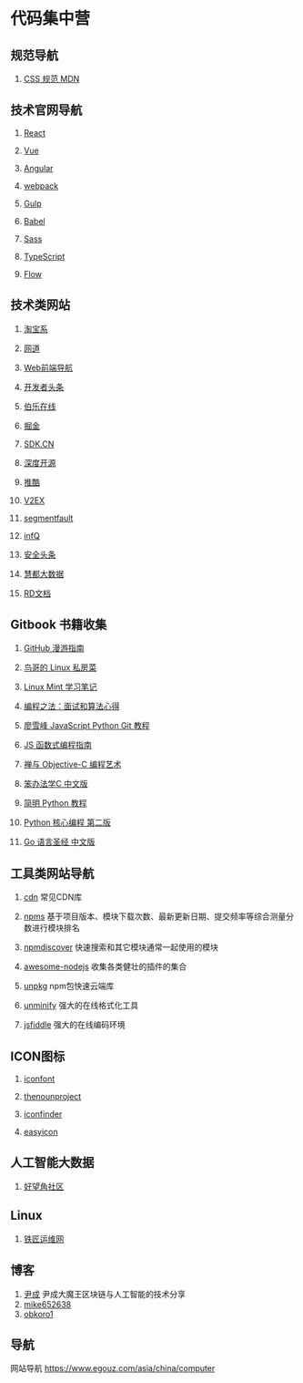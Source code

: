 # 代码集中营

## 规范导航

1. [CSS 规范 MDN](https://developer.mozilla.org/en-US/docs/Web/CSS/Reference)

## 技术官网导航

1. [React](https://reactjs.org)

1. [Vue](https://vuejs.org)

1. [Angular](https://angular.io)

1. [webpack](https://webpack.js.org/api)

1. [Gulp](https://gulpjs.com)

1. [Babel](https://babeljs.io)

1. [Sass](http://sass-lang.com)

1. [TypeScript](https://www.typescriptlang.org)

1. [Flow](https://flow.org)

## 技术类网站
1. [淘宝系](https://www.yuque.com/yuque/blog/1024)

1. [网道](https://wangdoc.com/javascript)

1. [Web前端导航](http://alloyteam.com/nav/index.html)

1. [开发者头条](https://toutiao.io/posts/hot/7)

1. [伯乐在线](http://www.jobbole.com)

1. [掘金](https://juejin.im)

1. [SDK.CN](https://sdk.cn)

1. [深度开源](https://www.open-open.com)

1. [推酷](https://www.tuicool.com)

1. [V2EX](https://www.v2ex.com)

1. [segmentfault](https://segmentfault.com)

1. [infQ](https://www.infoq.cn)

1. [安全头条](http://toutiao.secjia.com/#/)

1. [慧都大数据](http://bigdata.evget.com)

1. [RD文档](https://www.rddoc.com)

## Gitbook 书籍收集

1. [GitHub 漫游指南](http://github.phodal.com)

1. [鸟哥的 Linux 私房菜](https://legacy.gitbook.com/book/wizardforcel/vbird-linux-basic-4e/details)

1. [Linux Mint 学习笔记](https://legacy.gitbook.com/book/skyao/learning-linux-mint/details)

1. [编程之法：面试和算法心得](https://legacy.gitbook.com/book/wizardforcel/the-art-of-programming-by-july/details)

1. [廖雪峰 JavaScript Python Git 教程](https://legacy.gitbook.com/book/wizardforcel/liaoxuefeng/details)

1. [JS 函数式编程指南](https://legacy.gitbook.com/book/llh911001/mostly-adequate-guide-chinese/details)

1. [禅与 Objective-C 编程艺术](https://yourtion.gitbooks.io/objc-zen-book-cn)

1. [笨办法学C 中文版](https://www.gitbook.com/book/wizardforcel/lcthw/details)

1. [简明 Python 教程](https://legacy.gitbook.com/book/lenkimo/byte-of-python-chinese-edition/details)

1. [Python 核心编程 第二版](https://legacy.gitbook.com/book/wizardforcel/core-python-2e/details)

1. [Go 语言圣经 中文版](https://www.gitbook.com/book/wizardforcel/gopl-zh/details)

## 工具类网站导航

1. [cdn](https://www.bootcdn.cn) 常见CDN库

1. [npms](https://npms.io/) 基于项目版本、模块下载次数、最新更新日期、提交频率等综合测量分数进行模块排名

1. [npmdiscover](http://www.npmdiscover.com/) 快速搜索和其它模块通常一起使用的模块

1. [awesome-nodejs](https://node.cool) 收集各类健壮的插件的集合

1. [unpkg](https://unpkg.com/#/stats) npm包快速云端库

1. [unminify](https://unminify.com) 强大的在线格式化工具 

1. [jsfiddle](https://jsfiddle.net) 强大的在线编码环境 

## ICON图标

1. [iconfont](http://www.iconfont.cn/collections)

1. [thenounproject](https://thenounproject.com/)

1. [iconfinder](https://www.iconfinder.com/)

1. [easyicon](http://www.easyicon.net/)

## 人工智能大数据

1. [好望角社区](http://www.hope51.com)

## Linux

1. [铁匠运维网](http://www.tiejiang.org)

## 博客

1. [尹成](https://blog.csdn.net/itcastcpp)  尹成大魔王区块链与人工智能的技术分享
1. [mike652638](https://www.mike652638.com)
1. [obkoro1](http://obkoro1.com/web_accumulate)

## 导航
网站导航 https://www.egouz.com/asia/china/computer

